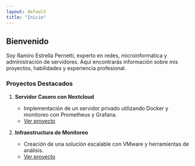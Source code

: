 ```yaml
---
layout: default
title: "Inicio"
---
```


## Bienvenido

Soy Ramiro Estrella Pernetti, experto en redes, microinformática y administración de servidores. Aquí encontrarás información sobre mis proyectos, habilidades y experiencia profesional.

### Proyectos Destacados

1. **Servidor Casero con Nextcloud**
   - Implementación de un servidor privado utilizando Docker y monitoreo con Prometheus y Grafana.
   - [Ver proyecto](/blog/servidor-casero-nextcloud/)

2. **Infraestructura de Monitoreo**
   - Creación de una solución escalable con VMware y herramientas de análisis.
   - [Ver proyecto](/blog/infraestructura-monitoreo-redes/)
